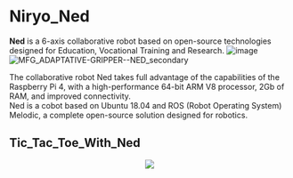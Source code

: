 # Niryo_Ned

**Ned** is a 6-axis collaborative robot based on open-source technologies designed for Education, Vocational Training and Research.
![image](https://user-images.githubusercontent.com/90817926/202924572-ab7ccacc-a54c-42e8-886b-f72dbbefb25c.png)
![MFG_ADAPTATIVE-GRIPPER--NED_secondary](https://user-images.githubusercontent.com/90817926/202924667-38793f2e-4c9e-4adf-8ef2-0f3fdf801619.png)


The collaborative robot Ned takes full advantage of the capabilities of the Raspberry Pi 4, with a high-performance 64-bit ARM V8 processor, 2Gb of RAM, and improved connectivity.</br>
Ned is a cobot based on Ubuntu 18.04 and ROS (Robot Operating System) Melodic, a complete open-source solution designed for robotics.

## Tic_Tac_Toe_With_Ned

<p align="center">
<img src="https://user-images.githubusercontent.com/90817926/226292800-10cd87c9-f21b-426c-9854-16e62f53d50b.gif" /></br>
</p>
